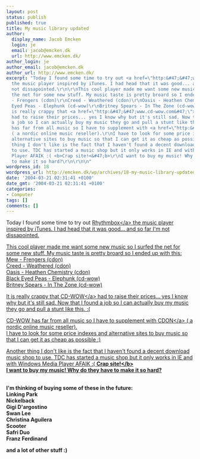 ```yaml
---
layout: post
status: publish
published: true
title: My music library updated
author:
  display_name: Jacob Emcken
  login: je
  email: jacob@emcken.dk
  url: http://www.emcken.dk/
author_login: je
author_email: jacob@emcken.dk
author_url: http://www.emcken.dk/
excerpt: "Today I found some time to try out <a href=\"http:&#47;&#47;www.rhythmbox.org&#47;\">Rhythmbox<&#47;a>
  the music player inspired by iTunes. I had head that it was good... and so far I'm
  not dissapointed.\r\n\r\nThis cool player made me want some new music so I surfed
  the net for some new stuff. My music taste is pretty broard so I ended up with this:\r\nMew
  - Frengers (cdon)\r\nCreed - Weathered (cdon)\r\nOasis - Heathen Chemistry (cdon)\r\nBlack
  Eyed Peas - Elephunk (cd-wow)\r\nBritney Spears - In The Zone (cd-wow)\r\n\r\nIt
  is really crappy that <a href=\"http:&#47;&#47;www.cd-wow.com&#47;\">CD-WOW<&#47;a>
  had to raise their prices... yes I know why but it's still sad. Now that I found
  a job so I can actually buy my music they go and pull a stunt like this. :(\r\n\r\nCD-WOW
  has far from all music so I have to supplement with <a href=\"http:&#47;&#47;www.cdon.com&#47;\">CDON<&#47;a>
  ( a nordic online music reseller).\r\nI have to look for some price indexes and
  alternative sites to buy music so that I can get it as cheap as possible :)\r\n\r\nAnother
  thing I don't like is the fact that I haven't found a decent download music shop
  to use. TDC has started a music shop but it only works in IE and with Windows Media
  Player AFAIK :( <b>Crap site!<&#47;b>\r\nI want to buy my music! Why do they have
  to make it so hard?\r\n\r\n\n"
wordpress_id: 18
wordpress_url: http://emcken.dk/wp/archives/18-my-music-library-updated.html
date: '2004-03-21 02:31:41 +0100'
date_gmt: '2004-03-21 02:31:41 +0100'
categories:
- Computer
tags: []
comments: []
---
```

<p>Today I found some time to try out <a href="http:&#47;&#47;www.rhythmbox.org&#47;">Rhythmbox<&#47;a> the music player inspired by iTunes. I had head that it was good... and so far I'm not dissapointed.</p>
<p>This cool player made me want some new music so I surfed the net for some new stuff. My music taste is pretty broard so I ended up with this:<br />
Mew - Frengers (cdon)<br />
Creed - Weathered (cdon)<br />
Oasis - Heathen Chemistry (cdon)<br />
Black Eyed Peas - Elephunk (cd-wow)<br />
Britney Spears - In The Zone (cd-wow)</p>
<p>It is really crappy that <a href="http:&#47;&#47;www.cd-wow.com&#47;">CD-WOW<&#47;a> had to raise their prices... yes I know why but it's still sad. Now that I found a job so I can actually buy my music they go and pull a stunt like this. :(</p>
<p>CD-WOW has far from all music so I have to supplement with <a href="http:&#47;&#47;www.cdon.com&#47;">CDON<&#47;a> ( a nordic online music reseller).<br />
I have to look for some price indexes and alternative sites to buy music so that I can get it as cheap as possible :)</p>
<p>Another thing I don't like is the fact that I haven't found a decent download music shop to use. TDC has started a music shop but it only works in IE and with Windows Media Player AFAIK :( <b>Crap site!<&#47;b><br />
I want to buy my music! Why do they have to make it so hard?</p>
<p><a id="more"></a><a id="more-18"></a><br />
I'm thinking of buying some of these in the future:<br />
Linking Park<br />
Nickelback<br />
Gigi D'argostino<br />
Swan Lee<br />
Christina Aguilera<br />
Scooter<br />
Safri Duo<br />
Franz Ferdinand</p>
<p>and a lot of other stuff :)</p>
